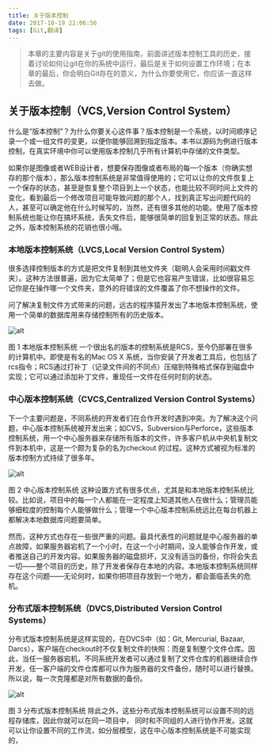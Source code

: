 ```yaml
---
title: 关于版本控制
date: 2017-10-19 22:06:56
tags: [Git,翻译]
---
```

> 本章的主要内容是关于git的使用指南，前面讲述版本控制工具的历史，接着讨论如何让git在你的系统中运行，最后是关于如何设置工作环境；在本章的最后，你会明白Git存在的意义，为什么你要使用它，你应该一直这样去做。
<!--more-->
## 关于版本控制（VCS,Version Control System）
什么是“版本控制”？为什么你要关心这件事？版本控制是一个系统，以时间顺序记录一个或一组文件的变更，以便你能够回溯到指定版本。本书以源码为例进行版本控制，在真实环境中你可以使用版本控制几乎所有计算机中存储的文件类型。

如果你是图像或者WEB设计者，想要保存图像或者布局的每一个版本（你确实想存的那个版本），那么版本控制系统是非常值得使用的；它可以让你的文件恢复上一个保存的状态，甚至是恢复整个项目到上一个状态，也能比较不同时间上文件的变化，看到最后一个修改项目可能导致问题的那个人，找到真正写出问题代码的人，甚至可以确定他在什么时候写的，当然，还有很多其他的功能。使用了版本控制系统也能让你在搞坏系统，丢失文件后，能够很简单的回复到正常的状态。除此之外，版本控制系统的花销也很小哦。

### 本地版本控制系统（LVCS,Local Version Control System）
很多选择控制版本的方式是把文件复制到其他文件夹（聪明人会采用时间戳文件夹）。这种方法很普遍，因为它太简单了；但是它也容易产生错误，比如很容易忘记你是在操作哪一个文件夹，意外的将错误的文件覆盖了你不想操作的文件。

问了解决复制文件方式带来的问题，远古的程序猿开发出了本地版本控制系统，使用一个简单的数据库用来存储控制所有的历史版本。

![alt](https://codefinger.cn/static/upload/20170926/a86J76UKCF47UFh6obi3KTpJ.png)

图 1 本地版本控制系统
一个很出名的版本的控制系统是RCS，至今仍部署在很多的计算机中。即使是有名的Mac OS X 系统，当你安装了开发者工具后，也包括了rcs指令；RCS通过打补丁（记录文件间的不同点）压缩到特殊格式保存到磁盘中实现；它可以通过添加补丁文件，重现任一文件在任何时刻的状态。

### 中心版本控制系统（CVCS,Centralized Version Control Systems）
下一个主要问题是，不同系统的开发者们在合作开发时遇到冲突。为了解决这个问题，中心版本控制系统被开发出来；如CVS，Subversion与Perforce，这些版本控制系统，用一个中心服务器来存储所有版本的文件，许多客户机从中央机复制文件到本机中，这是一个颇为复杂的名为checkout 的过程。这种方式被视为标准的版本控制方式持续了很多年。

![alt](https://codefinger.cn/static/upload/20170926/-lc5Vp1jKPFNUMdA_mVxrcE4.png)

图 2 中心版本控制系统
这种设置方式有很多优点，尤其是和本地版本控制系统比较。比如说，项目中的每一个人都能在一定程度上知道其他人在做什么；管理员能够细粒度的控制每个人能够做什么；管理一个中心版本控制系统远比在每台机器上都解决本地数据库问题要简单。

然而，这种方式也存在一些很严重的问题。最具代表性的问题就是中心服务器的单点故障，如果服务器宕机了一个小时，在这一个小时期间，没人能够合作开发，或者推送自己的开发内容。如果服务器的磁盘损坏，又没有适当的备份，你将会失去一切——整个项目的历史，除了开发者保存在本地的内容。本地版本控制系统同样存在这个问题——无论何时，如果你把项目存放到一个地方，都会面临丢失的危机。

### 分布式版本控制系统（DVCS,Distributed Version Control Systems）
分布式版本控制系统是这样实现的，在DVCS中（如：Git, Mercurial, Bazaar, Darcs），客户端在checkout时不仅复制文件的快照：而是复制整个文件仓库。因此，当任一服务器宕机，不同系统开发者可以通过复制了文件仓库的机器继续合作开发，任一客户端的文件仓库都可以作为服务器的文件备份，随时可以进行替换。所以说，每一次克隆都是对所有数据的备份。

![alt](https://codefinger.cn/static/upload/20170926/lGkDREuxflNJslb-L_M9WRt2.png)

图 3 分布式版本控制系统
除此之外，这些分布式版本控制系统可以设置不同的远程存储库，因此你就可以在同一项目中， 同时和不同组的人进行协作开发。这就可以让你设置不同的工作流，如分层模型，这在中心版本控制系统是不可能实现的，